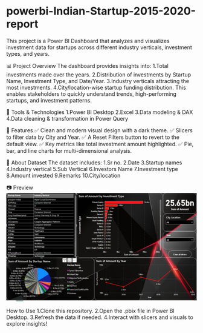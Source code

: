 # powerbi-Indian-Startup-2015-2020-report

This project is a Power BI Dashboard that analyzes and visualizes investment data for startups across different industry verticals, investment types, and years.

📊 Project Overview
The dashboard provides insights into:
1.Total investments made over the years.
2.Distribution of investments by Startup Name, Investment Type, and Date/Year.
3.Industry verticals attracting the most investments.
4.City/location-wise startup funding distribution.
This enables stakeholders to quickly understand trends, high-performing startups, and investment patterns.

🧰 Tools & Technologies
1.Power BI Desktop
2.Excel
3.Data modeling & DAX
4.Data cleaning & transformation in Power Query

📁 Features
✅ Clean and modern visual design with a dark theme.
✅ Slicers to filter data by City and Year.
✅ A Reset Filters button to revert to the default view.
✅ Key metrics like total investment amount highlighted.
✅ Pie, bar, and line charts for multi-dimensional analysis.

📄 About Dataset
The dataset includes:
1.Sr no.
2.Date
3.Startup names
4.Industry vertical
5.Sub Vertical
6.Investors Name
7.Investment type
8.Amount invested
9.Remarks
10.City/location

📷 Preview
![Dashboard Preview](./screenshot.png)

 How to Use
1.Clone this repository.
2.Open the .pbix file in Power BI Desktop.
3.Refresh the data if needed.
4.Interact with slicers and visuals to explore insights!
